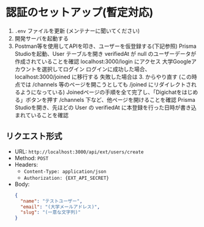 # 認証のセットアップ(暫定対応)

1. `.env` ファイルを更新 (メンテナーに聞いてください)
2. 開発サーバを起動する
3. Postman等を使用してAPIを叩き、ユーザーを仮登録する(下記参照)
   Prisma Studioを起動、User テーブルを開き verifiedAt が null のユーザーデータが作成されていることを確認
   localhost:3000/login にアクセス
   大学Googleアカウントを選択してログイン
   ログインに成功した場合、 localhost:3000/joined に移行する
   失敗した場合は 3. からやり直す
   (この時点では /channels 等のページを開こうとしても /joined にリダイレクトされるようになっている)
   Joinedページの手順を全て完了し、「Digichatをはじめる」ボタンを押す
   /channels 下など、他ページを開けることを確認
   Prisma Studioを開き、先ほどの User の verifiedAt に本登録を行った日時が書き込まれていることを確認

## リクエスト形式

- URL: `http://localhost:3000/api/ext/users/create`
- Method: `POST`
- Headers:
  - `Content-Type: application/json`
  - `Authorization: {EXT_API_SECRET}`
- Body:
  ```json
  {
    "name": "テストユーザー",
    "email": "(大学メールアドレス)",
    "slug": "(一意な文字列)"
  }
  ```
